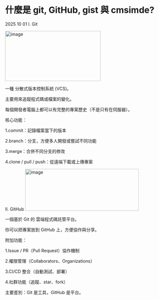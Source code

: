 # 什麼是 git, GitHub, gist 與 cmsimde?
2025 10 01
I. Git
   
<img width="310" height="163" alt="image" src="https://github.com/user-attachments/assets/1d93a98d-b940-475f-987e-3035c1002ce9" />

一種 分散式版本控制系統 (VCS)。

主要用來追蹤程式碼或檔案的變化。

每個開發者電腦上都可以有完整的專案歷史（不是只有在伺服器）。

核心功能：

1.commit：記錄檔案當下的版本

2.branch：分支，方便多人開發或嘗試不同功能

3.merge：合併不同分支的修改

4.clone / pull / push：從遠端下載或上傳專案

II. GitHub
 <img width="369" height="136" alt="image" src="https://github.com/user-attachments/assets/423f6f1e-ee10-49c7-86db-b408a965ee67" />
 
一個基於 Git 的 雲端程式碼託管平台。

你可以把專案放到 GitHub 上，方便協作與分享。

附加功能：

1.Issue / PR（Pull Request）協作機制

2.權限管理（Collaborators、Organizations）

3.CI/CD 整合（自動測試、部署）

4.社群功能（追蹤、star、fork）

主要差別：Git 是工具，GitHub 是平台。

